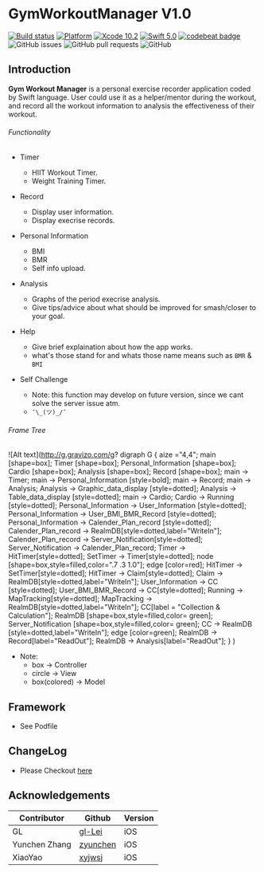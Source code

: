 # GymWorkoutManager V1.0
[![Build status](https://build.appcenter.ms/v0.1/apps/03ead9b1-5ea6-4bbd-aec6-2fff2bc41546/branches/master/badge)](https://appcenter.ms)
[![Platform](http://img.shields.io/badge/platform-ios-blue.svg?style=flat)](https://developer.apple.com/iphone/index.action) 
[![Xcode 10.2](https://img.shields.io/badge/Xcode-10.2-blue.svg)](https://developer.apple.com/xcode/)
[![Swift 5.0](https://img.shields.io/badge/Swift-5.0-orange.svg?style=flat)](https://developer.apple.com/swift/) 
[![codebeat badge](https://codebeat.co/badges/74638e53-fc92-4a28-bf68-2f7f883e011d)](https://codebeat.co/projects/github-com-nzswift-gymworkoutmanager)
![GitHub issues](https://img.shields.io/github/issues/iceman201/GymWorkoutManager.svg)
![GitHub pull requests](https://img.shields.io/github/issues-pr/iceman201/GymWorkoutManager.svg)
![GitHub](https://img.shields.io/github/license/iceman201/GymWorkoutManager.svg?style=popout)

## Introduction
**Gym Workout Manager** is a personal exercise recorder application coded by Swift language. User could use it as a helper/mentor during the workout, and record all the workout information to analysis the effectiveness of their workout.

###### Functionality

* Timer
	* HIIT Workout Timer.
	* Weight Training Timer.
* Record
	* Display user information.
	* Display execrise records.
* Personal Information
	* BMI
	* BMR
	* Self info upload.
* Analysis
	* Graphs of the period execrise analysis.
	* Give tips/advice about what should be improved for smash/closer to your goal.
* Help
	* Give brief explaination about how the app works.
	* what's those stand for and whats those name means such as `BMR` & `BMI`
	
* Self Challenge
	* Note: this function may develop on future version, since we cant solve the server issue atm.
	* `¯\_(ツ)_/¯`

###### Frame Tree

![Alt text](http://g.gravizo.com/g?
  digraph G {
    aize ="4,4";
    main [shape=box]; Timer [shape=box]; Personal_Information [shape=box]; Cardio [shape=box]; Analysis [shape=box]; Record [shape=box];
    main -> Timer;
    main -> Personal_Information [style=bold];
    main -> Record;
    main -> Analysis;
    Analysis -> Graphic_data_display [style=dotted];
    Analysis -> Table_data_display [style=dotted];
    main -> Cardio;
    Cardio -> Running [style=dotted];
    Personal_Information -> User_Information [style=dotted];
    Personal_Information -> User_BMI_BMR_Record [style=dotted];
    Personal_Information -> Calender_Plan_record [style=dotted];
    Calender_Plan_record -> RealmDB[style=dotted,label="WriteIn"];
    Calender_Plan_record -> Server_Notification[style=dotted];
    Server_Notification -> Calender_Plan_record;
    Timer -> HitTimer[style=dotted];
    SetTimer -> Timer[style=dotted];
    node [shape=box,style=filled,color=".7 .3 1.0"];
    edge [color=red];
    HitTimer -> SetTimer[style=dotted];
    HitTimer -> Claim[style=dotted];
    Claim -> RealmDB[style=dotted,label="WriteIn"];
    User_Information -> CC [style=dotted];
    User_BMI_BMR_Record -> CC[style=dotted];
    Running -> MapTracking[style=dotted];
    MapTracking -> RealmDB[style=dotted,label="WriteIn"];
    CC[label = "Collection & Calculation"];
    RealmDB [shape=box,style=filled,color= green];
    Server_Notification [shape=box,style=filled,color= green];
    CC -> RealmDB [style=dotted,label="WriteIn"];
    edge [color=green];
    RealmDB -> Record[label="ReadOut"];
    RealmDB -> Analysis[label="ReadOut"];
  }
)
 - Note: 
  	- box -> Controller
 	- circle -> View
 	- box(colored) -> Model

## Framework

* See Podfile

## ChangeLog

* Please Checkout [here](https://github.com/NZSwift/GymWorkoutManager/wiki)

## Acknowledgements

Contributor|Github|Version
-------------|-------------|-------------
GL|[gl-Lei](https://github.com/gl-Lei)| iOS
Yunchen Zhang|[zyunchen](https://github.com/zyunchen)| iOS
XiaoYao |[xyjwsj](https://github.com/xyjwsj)| iOS
